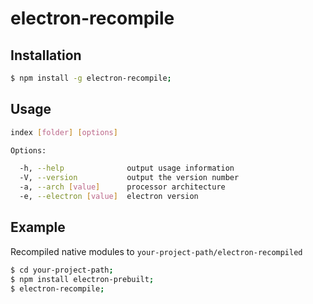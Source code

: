 # electron-recompile

## Installation
```bash
$ npm install -g electron-recompile;
```

## Usage
```bash
index [folder] [options]

Options:

  -h, --help              output usage information
  -V, --version           output the version number
  -a, --arch [value]      processor architecture
  -e, --electron [value]  electron version

```

## Example
Recompiled native modules to ```your-project-path/electron-recompiled```
```bash
$ cd your-project-path;
$ npm install electron-prebuilt;
$ electron-recompile;
```
